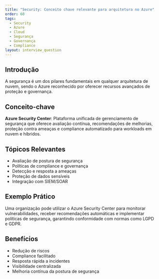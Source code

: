 ```yaml
---
title: "Security: Conceito chave relevante para arquitetura no Azure"
order: 60
tags:
  - Security
  - Azure
  - Cloud
  - Segurança
  - Governança
  - Compliance
layout: interview_question
---
```


## Introdução
A segurança é um dos pilares fundamentais em qualquer arquitetura de nuvem, sendo o Azure reconhecido por oferecer recursos avançados de proteção e governança.

## Conceito-chave
**Azure Security Center**: Plataforma unificada de gerenciamento de segurança que oferece avaliação contínua, recomendações de melhorias, proteção contra ameaças e compliance automatizado para workloads em nuvem e híbridos.

## Tópicos Relevantes
- Avaliação de postura de segurança
- Políticas de compliance e governança
- Detecção e resposta a ameaças
- Proteção de dados sensíveis
- Integração com SIEM/SOAR

## Exemplo Prático
Uma organização pode utilizar o Azure Security Center para monitorar vulnerabilidades, receber recomendações automáticas e implementar políticas de segurança, garantindo conformidade com normas como LGPD e GDPR.

## Benefícios
- Redução de riscos
- Compliance facilitado
- Resposta rápida a incidentes
- Visibilidade centralizada
- Melhoria contínua da postura de segurança
